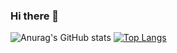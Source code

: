 ### Hi there 👋

![Anurag's GitHub stats](https://github-readme-repo.vercel.app/api?username=devbiel1&theme=midnight-purple&show_icons=true) 
[![Top Langs](https://github-readme-stats.vercel.app/api/top-langs/?username=devbiel1&layout=compact&theme=midnight-puple&show)](https://github.com/devbiel1)

